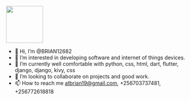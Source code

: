 <a href="https://www.linkedin.com/in/alabyekkubo-ssuubi-brian-b3851323b/" target="blank"><img align="center" src="https://www.google.com/imgres?imgurl=https%3A%2F%2Fimageio.forbes.com%2Fspecials-images%2Fimageserve%2F6063d051926c75ddb9a9cbd7%2FIn-this-photo-illustration-a-LinkedIn-logo-of-business-and---%2F960x0.jpg%3Fformat%3Djpg%26width%3D960&imgrefurl=https%3A%2F%2Fwww.forbes.com%2Fsites%2Fwilliamarruda%2F2021%2F04%2F01%2Fmajor-changes-to-your-linkedin-profile-you-need-to-know-about%2F&tbnid=nt5VX68cLIpJFM&vet=12ahUKEwi0vLzlqL39AhUPpycCHbUhA0gQMygGegUIARDzAQ..i&docid=k0w20o5MWVtziM&w=960&h=640&q=linkedin&ved=2ahUKEwi0vLzlqL39AhUPpycCHbUhA0gQMygGegUIARDzAQ" height="100" /></a>
- 👋 Hi, I’m @BRIAN12682
- 👀 I’m interested in developing software and internet of things devices.
- 🌱 I’m currently well comfortable with python, css, html, dart, flutter, django, django, kivy, css 
- 💞️ I’m looking to collaborate on projects and good work.
- 📫 How to reach me atbrian19@gmail.com, +256703737481, +256772618818

<!---
BRIAN12682/BRIAN12682 is a ✨ special ✨ repository because its `README.md` (this file) appears on your GitHub profile.
You can click the Preview link to take a look at your changes.
--->
